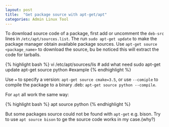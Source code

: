 ```yaml
---
layout: post
title:  "Get package source with apt-get/apt"
categories: Admin Linux Tool 
---
```


To download source code of a package, first add or uncomment the `deb-src` lines in `/etc/apt/sources.list`. The run `sudo apt-get update` to make the package manager obtain available package sources. Use `apt-get source <package_name>` to download the source, bu be noticed this will extract the code for tarballs.

{% highlight bash %}
vi /etc/apt/sources/lis # add what need
sudo apt-get update
apt-get source python #example
{% endhighlight %}

Use `=` to specify a version: `apt-get source cmake=3.5`, or use `--comiple` to compile the package to a binary .deb: `apt-get source python --compile`.

For `apt` all work the same way:

{% highlight bash %}
apt source python
{% endhighlight %}

But some packages source could not be found with `apt-get` e.g. bison. Try to use `apt source bison` to ge the source code works in my case.(why?)